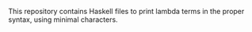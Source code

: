 This repository contains Haskell files to print lambda terms in the proper syntax, using minimal characters.